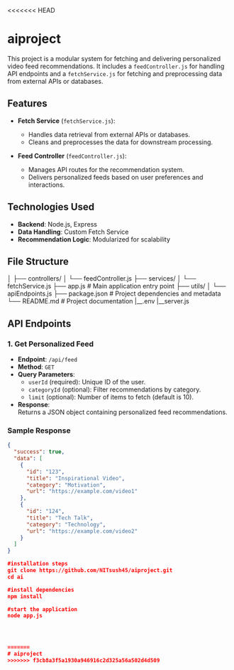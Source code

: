 <<<<<<< HEAD
# aiproject 

This project is a modular system for fetching and delivering personalized video feed recommendations. It includes a `feedController.js` for handling API endpoints and a `fetchService.js` for fetching and preprocessing data from external APIs or databases.

## Features  

- **Fetch Service** (`fetchService.js`):  
  - Handles data retrieval from external APIs or databases.
  - Cleans and preprocesses the data for downstream processing.  

- **Feed Controller** (`feedController.js`):  
  - Manages API routes for the recommendation system.
  - Delivers personalized feeds based on user preferences and interactions.  

## Technologies Used  

- **Backend**: Node.js, Express  
- **Data Handling**: Custom Fetch Service  
- **Recommendation Logic**: Modularized for scalability  

## File Structure  
│
├── controllers/
│ └── feedController.js
├── services/
│ └── fetchService.js
├── app.js # Main application entry point
├── utils/
│ └── apiEndpoints.js 
├── package.json # Project dependencies and metadata
└── README.md # Project documentation
|__.env
|__server.js


## API Endpoints  

### 1. **Get Personalized Feed**  
- **Endpoint**: `/api/feed`  
- **Method**: `GET`  
- **Query Parameters**:  
  - `userId` (required): Unique ID of the user.  
  - `categoryId` (optional): Filter recommendations by category.  
  - `limit` (optional): Number of items to fetch (default is 10).  
- **Response**:  
  Returns a JSON object containing personalized feed recommendations.  

### Sample Response  
```json  
{
  "success": true,
  "data": [
    {
      "id": "123",
      "title": "Inspirational Video",
      "category": "Motivation",
      "url": "https://example.com/video1"
    },
    {
      "id": "124",
      "title": "Tech Talk",
      "category": "Technology",
      "url": "https://example.com/video2"
    }
  ]
}

#installation steps
git clone https://github.com/NITsush45/aiproject.git  
cd ai

#install dependencies
npm install

#start the application
node app.js  




=======
# aiproject
>>>>>>> f3cb8a3f5a1930a946916c2d325a56a502d4d509
